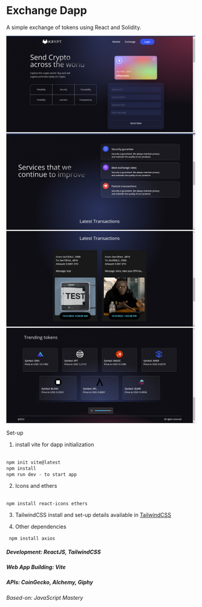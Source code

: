 # Exchange Dapp

A simple exchange of tokens using React and Solidity.

<img src= "dapp_image.png" width = "500" />
<img src= "dapp_image_2.png" width = "500" />
<img src= "dapp_image_3.png" width = "500" />
<img src= "dapp_image_4.png" width = "500" />

Set-up
1.	install vite for dapp initialization 
<pre><code> 
npm init vite@latest
npm install
npm run dev - to start app
</code></pre>
2. Icons and ethers
<pre><code>
npm install react-icons ethers
</code></pre>

3. TailwindCSS install and set-up details available in <a href="https://tailwindcss.com/docs/guides/create-react-app" target="_blank"> TailwindCSS</a>

4. Other dependencies
<pre><code> npm install axios </code></pre>

##### Development: ReactJS, TailwindCSS
##### Web App Building: Vite 
##### APIs: CoinGecko, Alchemy, Giphy
###### Based-on: JavaScript Mastery
